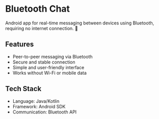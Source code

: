 # Bluetooth Chat

Android app for real-time messaging between devices using Bluetooth, requiring no internet connection. 🛜

## Features
- Peer-to-peer messaging via Bluetooth
- Secure and stable connection
- Simple and user-friendly interface
- Works without Wi-Fi or mobile data

## Tech Stack
- Language: Java/Kotlin
- Framework: Android SDK
- Communication: Bluetooth API

